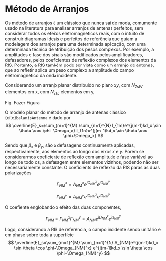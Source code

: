 
# Método de Arranjos
Os método de arranjos é um clássico que nunca sai de moda, comumente usado na literatura para analisar arranjos de antenas perfeitos, sem considerar todos os efeitos eletromagnéticos reais, com o intuito de construir diagramas ideais e perfeitos de referência que guiam a modelagem dos arranjos para uma determinada aplicação, com uma determinada técnica de atribuição dos pesos complexos. Por exemplo, a amplitudes e fase dos sinais são modificados pelos amplificadores, defasadores, pelos coeficientes de reflexão complexos dos elementos da RIS. Portanto, a RIS também pode ser vista como um arranjo de antenas, que ao refletir aplica um peso complexo a amplitude do campo elétromagnético da onda incidente.

Considerando um arranjo planar distribuido no plano $xy$, com $N_{ZsW}$ elementos em x, com $N_{ZsL}$ elementos em y, 


Fig. Fazer Figura
<!-- 
<img src="https://drive.google.com/a/domain.com/thumbnail?id=18B6Ljysui90jiwX72OlsBrIRbBX9gtQ1&sz=w{500}-h{200}" style="width: 400px;  height: 500 px"  /> -->

<!-- ![image](https://drive.google.com/a/domain.com/thumbnail?id=18B6Ljysui90jiwX72OlsBrIRbBX9gtQ1&sz=w{500}-h{400}) -->


O modelo planar do método de arranjo de antenas clássico {cite}`balanisAntenna` é dado por
$$
\overline{E}_s=\sum_{m=1}^{M} \sum_{n=1}^{N} I_{1m}e^{j(m-1)kd_x \sin \theta \cos \phi+\Omega_x}
                                I_{1n}e^{j(m-1)kd_x \sin \theta \cos \phi+\Omega_x}
$$


Sendo que $\beta_x$ e $\beta_y$, são a defasagens continuamente aplicadas, respectivamente,  aos elementos ao longo dos eixos $x$ e $y$.
Porém se considerarmos coeficiente de reflexão com amplitude e fase variável ao longo de todo os, a defasagem entre elementos vizinhos, podendo não ser necessariamente constante. O coeficients de reflexão da RIS paras as duas polarizações

$$
\Gamma^{x}_{NM}=A^{x}_{NM} e^{j \Omega^x_{NM}}e^{j \Omega^y_{NM}}
$$

$$
\Gamma^{y}_{NM}=A^{y}_{NM} e^{j \Omega^x_{NM}}e^{j \Omega^y_{NM}}
$$

O coefiente englobando o efeito das duas componentes,

$$
\Gamma_{NM}=\Gamma^{x}_{NM}\Gamma^{y}_{NM}=A_{NM} e^{j \Omega^x_{NM}}e^{j \Omega^y_{NM}}
$$


Logo, considerando a RIS de referência, o campo incidente sendo unitário e em phase sobre toda a superfície 
$$
\overline{E}_s=\sum_{m=1}^{M} \sum_{n=1}^{N} A_{NM}e^{j(m-1)kd_x \sin \theta \cos \phi+\Omega_{NM}^x}
                                e^{j(m-1)kd_x \sin \theta \cos \phi+\Omega_{NM}^y}
$$

